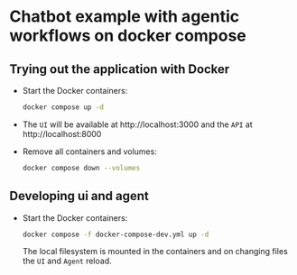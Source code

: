 # Chatbot example with agentic workflows on docker compose

## Trying out the application with Docker

- Start the Docker containers:

  ```bash
  docker compose up -d
  ```

- The `UI` will be available at http://localhost:3000 and the `API` at http://localhost:8000

- Remove all containers and volumes:

  ```bash
  docker compose down --volumes
  ```


## Developing ui and agent

- Start the Docker containers:

  ```bash
  docker compose -f docker-compose-dev.yml up -d
  ```

  The local filesystem is mounted in the containers and on changing files the `UI` and `Agent` reload.

